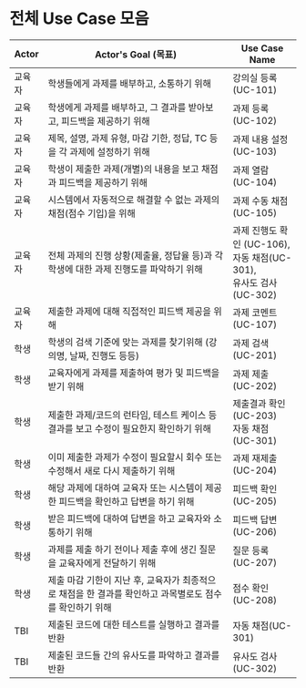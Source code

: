 # 전체 Use Case 모음

| Actor  | Actor's Goal (목표)                                          | Use Case Name           |
| ------ | ------------------------------------------------------------ | ----------------------- |
| 교육자 | 학생들에게 과제를 배부하고, 소통하기 위해                    | 강의실 등록 (UC-101)    |
| 교육자 | 학생에게 과제를 배부하고, 그 결과를 받아보고, 피드백을 제공하기 위해 | 과제 등록 (UC-102) |
| 교육자 | 제목, 설명, 과제 유형, 마감 기한, 정답, TC 등을 각 과제에 설정하기 위해 | 과제 내용 설정 (UC-103) |
| 교육자 | 학생이 제출한 과제(개별)의 내용을 보고 채점과 피드백을 제공하기 위해 | 과제 열람 (UC-104)      |
| 교육자 | 시스템에서 자동적으로 해결할 수 없는 과제의 채점(점수 기입)을 위해 | 과제 수동 채점 (UC-105)   |
| 교육자 | 전체 과제의 진행 상황(제출율, 정답율 등)과 각 학생에 대한 과제 진행도를 파악하기 위해 | 과제 진행도 확인 (UC-106), <br />자동 채점(UC-301), <br />유사도 검사 (UC-302) |
| 교육자 | 제출한 과제에 대해 직접적인 피드백 제공을 위해               | 과제 코멘트 (UC-107)   |
| 학생 | 학생의 검색 기준에 맞는 과제를 찾기위해 (강의명, 날짜, 진행도 등등)     | 과제 검색 (UC-201)    |
| 학생 | 교육자에게 과제를 제출하여 평가 및 피드백을 받기 위해 | 과제 제출 (UC-202)      |
| 학생 | 제출한 과제/코드의 런타임, 테스트 케이스 등 결과를 보고 수정이 필요한지 확인하기 위해 | 제출결과 확인 (UC-203)<br />자동 채점 (UC-301) |
| 학생 | 이미 제출한 과제가 수정이 필요할시 회수 또는 수정해서 새로 다시 제출하기 위해 | 과제 재제출 (UC-204) |
| 학생 | 해당 과제에 대하여 교육자 또는 시스템이 제공한 피드백을 확인하고 답변을 하기 위해  | 피드백 확인 (UC-205)  |
| 학생 | 받은 피드백에 대하여 답변을 하고 교육자와 소통하기 위해 | 피드백 답변 (UC-206)      |
| 학생 | 과제를 제출 하기 전이나 제출 후에 생긴 질문을 교육자에게 전달하기 위해 | 질문 등록  (UC-207) |
| 학생 | 제출 마감 기한이 지난 후, 교육자가 최종적으로 채점을 한 결과를 확인하고 과목별로도 점수를 확인하기 위해  | 점수 확인 (UC-208)    |
|TBI|제출된 코드에 대한 테스트를 실행하고 결과를 반환|자동 채점(UC-301)|
|TBI|제출된 코드들 간의 유사도를 파악하고 결과를 반환|유사도 검사(UC-302)|



